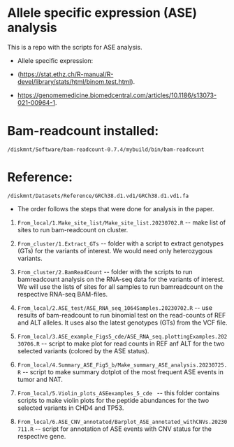 # Allele specific expression (ASE) analysis

This is a repo with the scripts for ASE analysis.

  * Allele specific expression:

   + (https://stat.ethz.ch/R-manual/R-devel/library/stats/html/binom.test.html).

   + https://genomemedicine.biomedcentral.com/articles/10.1186/s13073-021-00964-1.

# Bam-readcount installed:
```/diskmnt/Software/bam-readcount-0.7.4/mybuild/bin/bam-readcount```

# Reference:
```/diskmnt/Datasets/Reference/GRCh38.d1.vd1/GRCh38.d1.vd1.fa```


* The order follows the steps that were done for analysis in the paper.

1. ```From_local/1.Make_site_list/Make_site_list.20230702.R``` -- make list of sites to run bam-readcount on cluster.


2. ```From_cluster/1.Extract_GTs``` -- folder with a script to extract genotypes (GTs) for the variants of interest. We would need only heterozygous variants.


3. ```From_cluster/2.BamReadCount``` -- folder with the scripts to run bamreadcount analysis on the RNA-seq data for the variants of interest. We will use the lists of sites for all samples to run bamreadcount on the respective RNA-seq BAM-files. 


2. ```From_local/2.ASE_test/ASE_RNA_seq_1064Samples.20230702.R``` -- use results of bam-readcount to run binomial test on the read-counts of REF and ALT alleles. It uses also the latest genotypes (GTs) from the VCF file.


3. ```From_local/3.ASE_example_Figs5_cde/ASE_RNA_seq.plottingExamples.20230706.R``` -- script to make plot for read counts in REF anf ALT for the two selected variants (colored by the ASE status).


4. ```From_local/4.Summary_ASE_Fig5_b/Make_summary_ASE_analysis.20230725.R``` -- script to make summary dotplot of the most frequent ASE events in tumor and NAT.


5. ```From_local/5.Violin_plots_ASEexamples_5_cde ``` -- this folder contains scripts to make violin plots for the peptide abundances for the two selected variants in CHD4 and TP53.


6. ```From_local/6.ASE_CNV_annotated/Barplot_ASE_annotated_withCNVs.20230711.R``` -- script for annotation of ASE events with CNV status for the respective gene.
